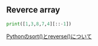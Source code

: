 ## Reverce array

```python
print([1,3,8,7,4][::-1])
```

[Pythonのsort()とreverse()について](https://qiita.com/local0125/items/fbaee782739feea584f3)
